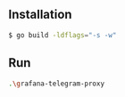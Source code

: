 ## Installation
```bash
$ go build -ldflags="-s -w"
```

## Run
```bash
.\grafana-telegram-proxy
```